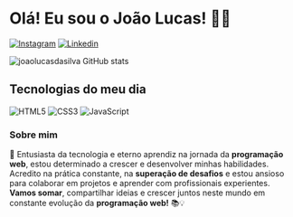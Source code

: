 # Olá! Eu sou o João Lucas! 👋🏻

[![Instagram](https://img.shields.io/badge/Instagram-E4405F?style=for-the-badge&logo=instagram&logoColor=white
)](https://instagram.com)
[![Linkedin](https://img.shields.io/badge/LinkedIn-0077B5?style=for-the-badge&logo=linkedin&logoColor=white)](https://www.linkedin.com/in/jo%C3%A3o-lucas-570088291/)

![joaolucasdasilva GitHub stats](https://github-readme-stats.vercel.app/api?username=joaolucasdasilva&show_icons=true&theme=radical) 
<div>
<h2>Tecnologias do meu dia </h1>
    <img aling="center" alt="HTML5" src="https://img.shields.io/badge/HTML5-E34F26?style=for-the-badge&logo=html5&logoColor=white">
    <img aling="center" alt="CSS3" src="https://img.shields.io/badge/CSS3-1572B6?style=for-the-badge&logo=css3&logoColor=white">
    <img aling="center" alt="JavaScript" src="https://img.shields.io/badge/JavaScript-323330?style=for-the-badge&logo=javascript&logoColor=F7DF1E">
</div>
<h3>Sobre mim</h3>
<p style="text-aling: justify;">🚀 Entusiasta da tecnologia e eterno aprendiz na jornada da <strong>programação web</strong>, estou determinado a crescer e desenvolver minhas habilidades. Acredito na prática constante, na <strong>superação de desafios</strong> e estou ansioso para colaborar em projetos e aprender com profissionais experientes. <strong>Vamos somar</strong>, compartilhar ideias e crescer juntos neste mundo em constante evolução da <strong>programação web!</strong> 📚💡</p>
